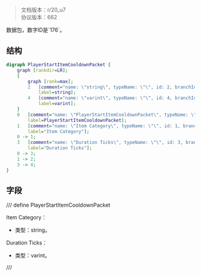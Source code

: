 # <!-- md:samp PlayerStartItemCooldownPacket -->

> 文档版本：r/20_u7<br/>协议版本：662

<!-- md:samp PlayerStartItemCooldownPacket -->数据包，数字ID是`176`。

## 结构

```dot
digraph PlayerStartItemCooldownPacket {
	graph [rankdir=LR];
	{
		graph [rank=max];
		2	[comment="name: \"string\", typeName: \"\", id: 2, branchId: 0, recurseId: -1, attributes: 512, notes: \"\"",
			label=string];
		4	[comment="name: \"varint\", typeName: \"\", id: 4, branchId: 0, recurseId: -1, attributes: 512, notes: \"\"",
			label=varint];
	}
	0	[comment="name: \"PlayerStartItemCooldownPacket\", typeName: \"\", id: 0, branchId: 176, recurseId: -1, attributes: 0, notes: \"\"",
		label=PlayerStartItemCooldownPacket];
	1	[comment="name: \"Item Category\", typeName: \"\", id: 1, branchId: 0, recurseId: -1, attributes: 0, notes: \"\"",
		label="Item Category"];
	0 -> 1;
	3	[comment="name: \"Duration Ticks\", typeName: \"\", id: 3, branchId: 0, recurseId: -1, attributes: 0, notes: \"\"",
		label="Duration Ticks"];
	0 -> 3;
	1 -> 2;
	3 -> 4;
}

```

## 字段

/// define
PlayerStartItemCooldownPacket

Item Category：<!-- md:samp string -->

- 类型：string。

Duration Ticks：<!-- md:samp varint -->

- 类型：varint。


///
